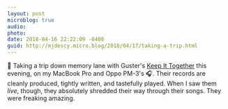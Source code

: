 ```yaml
---
layout: post
microblog: true
audio: 
photo: 
date: 2018-04-16 22:22:09 -0400
guid: http://mjdescy.micro.blog/2018/04/17/taking-a-trip.html
---
```

🎵 Taking a trip down memory lane with Guster's [Keep It Together](https://itunes.apple.com/us/album/keep-it-together/1586602) this evening, on my MacBook Pro and Oppo PM-3's 🎧. Their records are cleanly produced, tightly written, and tastefully played. When I saw them _live_, though, they absolutely shredded their way through their songs. They were freaking amazing.
